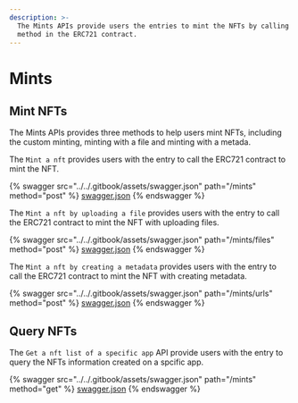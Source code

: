 ```yaml
---
description: >-
  The Mints APIs provide users the entries to mint the NFTs by calling the
  method in the ERC721 contract.
---
```


# Mints

## Mint NFTs

The Mints APIs provides three methods to help users mint NFTs, including the custom minting, minting with a file and minting with  a metada.

The `Mint a nft` provides users with the entry to call the ERC721 contract to mint the NFT.

{% swagger src="../../.gitbook/assets/swagger.json" path="/mints" method="post" %}
[swagger.json](../../.gitbook/assets/swagger.json)
{% endswagger %}

The `Mint a nft by uploading a file` provides users with the entry to call the ERC721 contract to mint the NFT with uploading files.

{% swagger src="../../.gitbook/assets/swagger.json" path="/mints/files" method="post" %}
[swagger.json](../../.gitbook/assets/swagger.json)
{% endswagger %}

The `Mint a nft by creating a metadata` provides users with the entry to call the ERC721 contract to mint the NFT with creating metadata.

{% swagger src="../../.gitbook/assets/swagger.json" path="/mints/urls" method="post" %}
[swagger.json](../../.gitbook/assets/swagger.json)
{% endswagger %}

## Query NFTs

The `Get a nft list of a specific app` API provide users with the entry to query the NFTs information created on a spcific app.

{% swagger src="../../.gitbook/assets/swagger.json" path="/mints" method="get" %}
[swagger.json](../../.gitbook/assets/swagger.json)
{% endswagger %}
